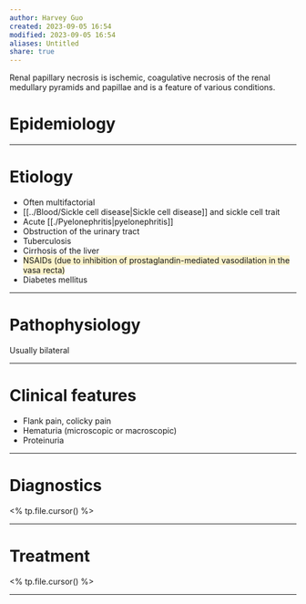 ```yaml
---
author: Harvey Guo
created: 2023-09-05 16:54
modified: 2023-09-05 16:54
aliases: Untitled
share: true
---
```

Renal papillary necrosis is ischemic, coagulative necrosis of the renal medullary pyramids and papillae and is a feature of various conditions.
# Epidemiology


---
# Etiology
- Often multifactorial
- [[../Blood/Sickle cell disease|Sickle cell disease]] and sickle cell trait
- Acute [[./Pyelonephritis|pyelonephritis]]
- Obstruction of the urinary tract
- Tuberculosis
- Cirrhosis of the liver
- <span style="background:rgba(240, 200, 0, 0.2)">NSAIDs (due to inhibition of prostaglandin-mediated vasodilation in the vasa recta)</span>
- Diabetes mellitus

---
# Pathophysiology
Usually bilateral

---
# Clinical features
- Flank pain, colicky pain
- Hematuria (microscopic or macroscopic)
- Proteinuria

---
# Diagnostics
<% tp.file.cursor() %>

---
# Treatment
<% tp.file.cursor() %>

---

